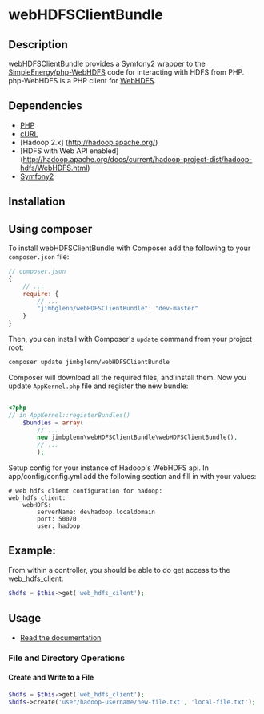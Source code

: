 # webHDFSClientBundle

## Description

webHDFSClientBundle provides a Symfony2 wrapper to the [SimpleEnergy/php-WebHDFS](https://github.com/simpleenergy/php-WebHDFS) code for interacting with HDFS from PHP.
php-WebHDFS is a PHP client for [WebHDFS](http://hadoop.apache.org/docs/current/hadoop-project-dist/hadoop-hdfs/WebHDFS.html).


## Dependencies
* [PHP](http://php.net/)
* [cURL](http://curl.haxx.se/)
* [Hadoop 2.x] (http://hadoop.apache.org/)
* [HDFS with Web API enabled] (http://hadoop.apache.org/docs/current/hadoop-project-dist/hadoop-hdfs/WebHDFS.html)
* [Symfony2](http://symfony.com/)


## Installation

Using composer
--------------

To install webHDFSClientBundle with Composer add the following to your `composer.json` file:

```js
// composer.json
{
    // ...
    require: {
        // ...
        "jimbglenn/webHDFSClientBundle": "dev-master"
    }
}
```

Then, you can install with Composer's ``update`` command from your project root:
```bash
composer update jimbglenn/webHDFSClientBundle
```

Composer will download all the required files, and install them.  Now you update ``AppKernel.php`` file and register the
new bundle:

```php

<?php
// in AppKernel::registerBundles()
    $bundles = array(
        // ...
        new jimbglenn\webHDFSClientBundle\webHDFSClientBundle(),
        // ...
        );
```

Setup config for your instance of Hadoop's WebHDFS api. In app/config/config.yml add the following section and
fill in with your values:
```
# web hdfs client configuration for hadoop:
web_hdfs_client:
    webHDFS:
        serverName: devhadoop.localdomain
        port: 50070
        user: hadoop
```

## Example:

From within a controller, you should be able to do get access to the web_hdfs_client:
```php
$hdfs = $this->get('web_hdfs_cilent');
```

## Usage

- [Read the documentation](Resources/doc/index.md)

### File and Directory Operations

#### Create and Write to a File
```php
$hdfs = $this->get('web_hdfs_client');
$hdfs->create('user/hadoop-username/new-file.txt', 'local-file.txt');
```


